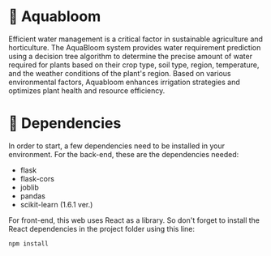 # 💮 Aquabloom

Efficient water management is a critical factor in sustainable agriculture and horticulture. The AquaBloom system provides water requirement prediction using a decision tree algorithm to determine the precise amount of water required for plants based on their crop type, soil type, region, temperature, and the weather conditions of the plant's region. Based on various environmental factors, Aquabloom enhances irrigation strategies and optimizes plant health and resource efficiency.

# 💼 Dependencies

In order to start, a few dependencies need to be installed in your environment. For the back-end, these are the dependencies needed:

- flask
- flask-cors
- joblib
- pandas
- scikit-learn (1.6.1 ver.)

For front-end, this web uses React as a library. So don't forget to install the React dependencies in the project folder using this line:

```
npm install
```
